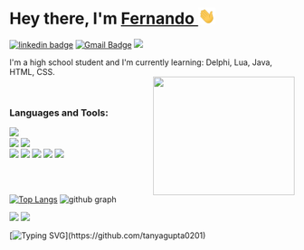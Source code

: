 <h1>Hey there, I'm <a  href="https://github.com/Fernando-F-F/">Fernando </a> <img  src="https://raw.githubusercontent.com/ABSphreak/ABSphreak/master/gifs/Hi.gif" width="30"></h1>

[![linkedin badge](https://img.shields.io/badge/tanyagupta0201-30302f?style=flat&logo=linkedin)](https://www.linkedin.com/in/tanyagupta0201)
[![Gmail Badge](https://img.shields.io/badge/tanyagupta.pg@gmail.com-30302f?style=flat&logo=Gmail&logoColor=red)](mailto:tanyagupta.pg@gmail.com)
<img src="https://komarev.com/ghpvc/?username=tanyagupta0201&style=plastic" />

I'm a high school student and I'm currently learning: Delphi, Lua, Java, HTML, CSS.  <br> 
<img align='right' src="http://cdn.lowgif.com/small/9cb12f51dffbaaa6-character-typing-by-vincent-mokuenko-dribbble.gif" width="250" height="210">


<br>

<h3 align="left">Languages and Tools:</h3>

<img src="https://img.shields.io/badge/Delphi-B22222?style=for-the-badge&logo=delphi&logoColor=white" /> </a>  
<img src="https://img.shields.io/badge/Lua-2C2D72?style=for-the-badge&logo=lua&logoColor=white" /> </a> 
<img src="https://img.shields.io/badge/Java-ED8B00?style=for-the-badge&logo=java&logoColor=white" /> </a>  
<img src="https://img.shields.io/badge/HTML5-E34F26?style=for-the-badge&logo=html5&logoColor=white" /> </a> 
<img src="https://img.shields.io/badge/CSS3-1572B6?style=for-the-badge&logo=css3&logoColor=white" /> </a>
<img src="https://img.shields.io/badge/MySQL-005C84?style=for-the-badge&logo=mysql&logoColor=white" /> </a>
<img src="https://img.shields.io/badge/Adobe%20Photoshop-31A8FF?style=for-the-badge&logo=Adobe%20Photoshop&logoColor=black" /> </a>
<img src="https://img.shields.io/badge/Adobe%20Illustrator-FF9A00?style=for-the-badge&logo=adobe%20illustrator&logoColor=white" /> </a>



<br>
<br>



[![Top Langs](https://github-readme-stats.vercel.app/api/top-langs/?username=Fernando-F-F&theme=dark)](https://github.com/Fernando-F-F/github-readme-stats)
![github graph](https://activity-graph.herokuapp.com/graph?username=Fernando-F-F&theme=react-dark)


<img src = "https://github-readme-streak-stats.herokuapp.com?user=tanyagupta0201&theme=dark&hide_border=false" width = 500>
<img src = "https://github-readme-stats.vercel.app/api/top-langs/?username=Fernando-F-F&show_icons=true&theme=dark" width =500>



[![Typing SVG](https://readme-typing-svg.herokuapp.com/?lines=Thanks+For+Visiting!!&center=true&color="FF0000")](https://github.com/tanyagupta0201)






